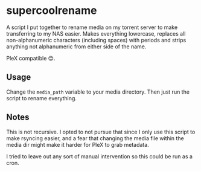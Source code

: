 # supercoolrename
A script I put together to rename media on my torrent server to make transferring to my NAS easier. Makes everything lowercase, replaces all non-alphanumeric characters (including spaces) with periods and strips anything not alphanumeric from either side of the name.

PleX compatible 😊.

## Usage
Change the `media_path` variable to your media directory. Then just run the script to rename everything.

## Notes
This is not recursive. I opted to not pursue that since I only use this script to make rsyncing easier, and a fear that changing the media file within the media dir might make it harder for PleX to grab metadata.

I tried to leave out any sort of manual intervention so this could be run as a cron.
